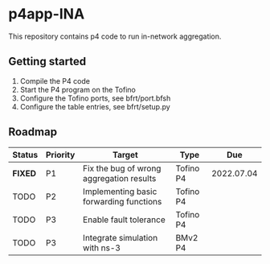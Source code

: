 # p4app-INA

This repository contains p4 code to run in-network aggregation.

## Getting started

1. Compile the P4 code
2. Start the P4 program on the Tofino
3. Configure the Tofino ports, see bfrt/port.bfsh
4. Configure the table entries, see bfrt/setup.py

## Roadmap

|Status | Priority | Target | Type | Due |
| ------| ------ | ------ | ------ | ------ |
| **FIXED** | P1 | Fix the bug of wrong aggregation results | Tofino P4 | 2022.07.04|
| TODO | P2 | Implementing basic forwarding functions | Tofino P4 | |
| TODO | P3 | Enable fault tolerance | Tofino P4| |
| TODO | P3 | Integrate simulation with ns-3 | BMv2 P4 | 
